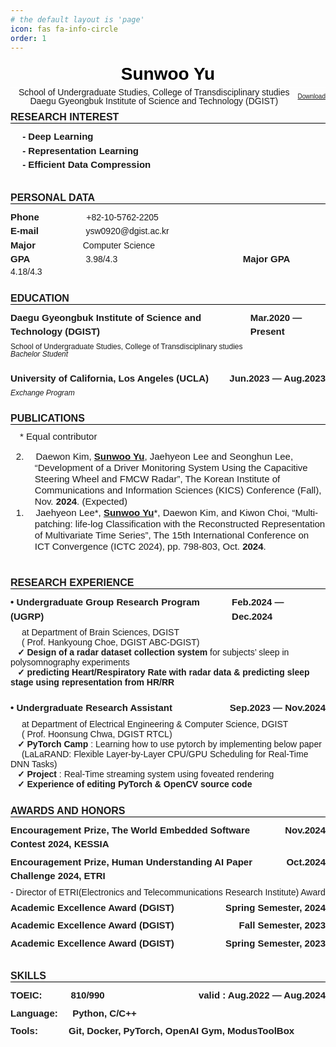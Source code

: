 ```yaml
---
# the default layout is 'page'
icon: fas fa-info-circle
order: 1
---
```



<style>
    @page {
    size: letter;
    margin: 0.5in;
    }

    /* You can poke around this CSS if you want to customize your formatting / styling further */
    /* You can even import custom fonts! */

    /* fonts */
    /* @import url('https://fonts.googleapis.com/css2?family=Inter:wght@500;600;700&display=swap'); */
    @import url('https://fonts.googleapis.com/css2?family=Roboto:wght@400;700&display=swap');

    /* meta */
    .bodies {
        font-family: Calibri, sans-serif;
        /* font-family: 'Calibri'; */
        font-size:  14px;
    }

    .download {
        text-align: right;
        font-size: 10px;
        margin: 0;
        padding: 0;
    }

    .spacer {
        margin: 0px auto;
    }

    .border {
        font-size: 15px;
        font-weight: bold;
        line-height: 150%;
    }

    .small {
        font-size: 12px;
        line-height: 100%;
    }

    .middle {
        font-size: 15px;
        line-height: 120%;
    }

    .title {
        border-bottom: 1px solid #ffffff;
        color: black;
        text-align: center;
        font-size: 28px;
        font-weight : bold;
        line-height: 150%;
        margin: 0;
        padding: 0;
    }

    .sub_title {
        border-bottom: 1px solid #000000;
        text-transform: uppercase;
        font-weight : bold;
        font-size: 16px;
        margin: 10px 0px;
        padding: 0;
    }

    .h3_content{
        display: flex;
        font-weight : bold;
        font-size: 15px;
        margin: 6px 0px;
        line-height: 150%;
    }

    p {
        margin: 0;
        padding: 0;
    }

    .paper {
        text-indent: 100px;
    }

    .info {
        text-align: center;
        display: flex;
        line-height: 100%;
        justify-content: space-between;
        align-items: center;
    }

    .info .text {
        flex: 1;
        text-align: center;
    }

    .info .download {
        text-align: right;
    }

    .indent {
        text-indent: 1em;
    }

    .ol {
        list-style-position: inside;
    }

    .li::marker {
        content: counter(list-item) "."; /* 숫자 뒤에 공백 추가 */
    }

    .li {
        padding-left: 1em;
        text-indent: -2em;
    }
</style>

<body class = "bodies">
    <h1 class = 'title'>
        Sunwoo Yu 
    </h1> 
    <div class="info">
        <div class="text">
            School of Undergraduate Studies, College of Transdisciplinary studies <br>
            Daegu Gyeongbuk Institute of Science and Technology (DGIST)
        </div>
        <a class="download" href="./about.pdf" download = "sunwoo's_CV">Download</a>
    </div>
    <h2 class = 'sub_title'>
        Research Interest
    </h2>
    <h3 class = 'h3_content'>
        &emsp; - Deep Learning <br>
        &emsp; - Representation Learning <br>
        &emsp; - Efficient Data Compression
    </h3>
    <br>
    <h2 class = 'sub_title'>
        Personal Data
    </h2>
    <div>
        <span class = "border">Phone</span> &emsp; &emsp; &emsp; &emsp; +82-10-5762-2205
        <br>
        <span class = "border">E-mail</span> &emsp; &emsp; &emsp; &emsp; ysw0920@dgist.ac.kr
        <br>
        <span class = "border">Major </span> &emsp; &emsp; &emsp; &emsp; Computer Science
        <br>
        <span class = "border">GPA </span> &emsp; &emsp; &emsp; &emsp; &emsp;3.98/4.3 
        &emsp; &emsp; &emsp; &emsp; &emsp; &emsp; &emsp; &emsp; &emsp; &emsp; &emsp;
        <span class = "border">Major GPA </span> &emsp; &emsp; &emsp; 4.18/4.3
    </div><br>
    <h2 class = 'sub_title'>
    Education
    </h2>
    <h3 class = 'h3_content'>
    Daegu Gyeongbuk Institute of Science and Technology (DGIST) <span class="spacer"></span> Mar.2020 &mdash; Present
    </h3>
    <p class = "small">
    School of Undergraduate Studies, College of Transdisciplinary studies <br>
    <i>
    Bachelor Student
    </i>
    </p>
    <br>
    <h3 class = 'h3_content'>
    University of California, Los Angeles (UCLA) <span class="spacer"></span> Jun.2023 &mdash; Aug.2023
    </h3>
    <p class = "small">
    <i>
    Exchange Program
    </i> 
    </p>
    <br>
    <h2 class = 'sub_title'>
    Publications
    </h2>
    <div class = "middle indent">
        * Equal contributor <br> 
    </div>
    <div>
        <ol reversed start="2" class ="ol">
            <li class = "middle li">
                &emsp;Daewon Kim, <ins><b>Sunwoo Yu</b></ins>, Jaehyeon Lee and Seonghun Lee, “Development of a Driver Monitoring System Using the Capacitive Steering Wheel and FMCW Radar”, The Korean Institute of Communications and Information Sciences (KICS) Conference (Fall), Nov. <b>2024</b>. (Expected)
            </li>
            <li class = "middle li">
                &emsp;Jaehyeon Lee*, <ins><b>Sunwoo Yu</b></ins>*, Daewon Kim, and Kiwon Choi, “Multi-patching: life-log Classification with the Reconstructed Representation of Multivariate Time Series”, The 15th International Conference on ICT Convergence (ICTC 2024), pp. 798-803, Oct. <b>2024</b>.
            </li>
        </ol>
    </div>
    <br>
    <h2 class = 'sub_title'>
    Research Experience
    </h2>
    <div>
        <h3 class = 'h3_content'>
            • Undergraduate Group Research Program (UGRP) <span class="spacer"></span> Feb.2024 &mdash; Dec.2024
        </h3>
        &emsp; at Department of Brain Sciences, DGIST <br>
        &emsp; ( Prof. Hankyoung Choe, DGIST ABC-DGIST)
        <br>
        &ensp; <b>✓ Design of a radar dataset collection system</b> for subjects’ sleep in polysomnography experiments <br>
        &ensp; <b>✓ predicting Heart/Respiratory Rate with radar data & predicting sleep stage using representation from HR/RR</b>
    </div>
    <br>
    <div>
        <h3 class = 'h3_content'>
        • Undergraduate Research Assistant <span class="spacer"></span> Sep.2023 &mdash; Nov.2024
        </h3>
        &emsp; at Department of Electrical Engineering & Computer Science, DGIST <br> 
        &emsp; ( Prof. Hoonsung Chwa, DGIST RTCL)
        <br>
        &ensp; <b>✓ PyTorch Camp</b> : Learning how to use pytorch by implementing below paper <br> 
        &emsp; (LaLaRAND: Flexible Layer-by-Layer CPU/GPU Scheduling for Real-Time DNN Tasks) <br> 
        &ensp; <b>✓ Project</b> : Real-Time streaming system using foveated rendering <br> 
        &ensp; <b>✓ Experience of editing PyTorch & OpenCV source code</b>
    </div>
    <br>
    <h2 class = 'sub_title'>
    Awards and Honors
    </h2>
    <div>
        <h3 class = 'h3_content'>
        Encouragement Prize, The World Embedded Software Contest 2024, KESSIA <span class="spacer"></span> Nov.2024
        </h3>
        <h3 class = 'h3_content'>
        Encouragement Prize, Human Understanding AI Paper Challenge 2024, ETRI <span class="spacer"></span> Oct.2024
        </h3>
        - Director of ETRI(Electronics and Telecommunications Research Institute) Award
        <h3 class = 'h3_content'>
        Academic Excellence Award (DGIST) <span class="spacer"></span> Spring Semester, 2024
        </h3>
        <h3 class = 'h3_content'>
        Academic Excellence Award (DGIST) <span class="spacer"></span> Fall Semester, 2023
        </h3>
        <h3 class = 'h3_content'>
        Academic Excellence Award (DGIST) <span class="spacer"></span> Spring Semester, 2023
        </h3>
    </div>
    <br>
    <h2 class = 'sub_title'>
    Skills
    </h2>
    <div>
        <h3 class = 'h3_content'>
        TOEIC: &emsp;&emsp;&ensp; 810/990 <span class="spacer"></span> valid : Aug.2022 &mdash; Aug.2024
        </h3>
        <h3 class = 'h3_content'>
        Language: &emsp; Python, C/C++
        </h3>
        <h3 class = 'h3_content'>
        Tools: &emsp;&emsp;&emsp;Git, Docker, PyTorch, OpenAI Gym, ModusToolBox
        </h3>
    </div>
    <br>
</body>